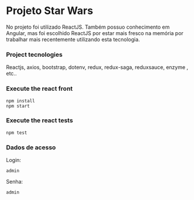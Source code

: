 # Projeto Star Wars

No projeto foi utilizado ReactJS. Também possuo conhecimento em Angular, mas foi escolhido ReactJS por estar mais fresco na memória por trabalhar mais recentemente utilizando esta tecnologia.

### Project tecnologies

Reactjs, axios, bootstrap, dotenv, redux, redux-saga, reduxsauce, enzyme , etc..

### Execute the react front
```
npm install
npm start
```

### Execute the react tests
```
npm test
```

### Dados de acesso

Login: 
```
admin
```
Senha: 
```
admin
```